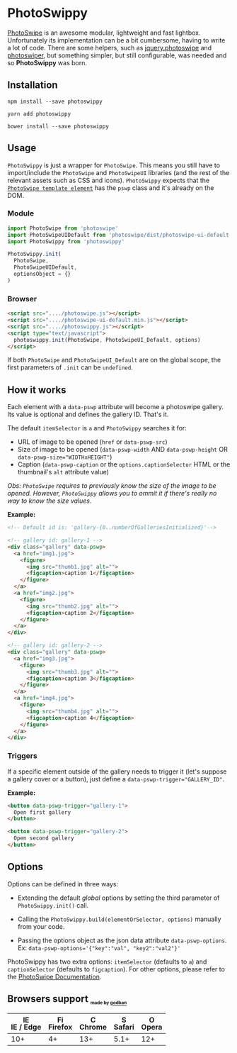 # PhotoSwippy

[PhotoSwipe](http://photoswipe.com/) is an awesome modular, lightweight and fast lightbox. Unfortunately its implementation can be a bit cumbersome, having to write a lot of code. There are some helpers, such as [jquery.photoswipe](https://github.com/yaquawa/jquery.photoswipe) and [photoswiper](https://www.npmjs.com/package/photoswiper), but something simpler, but still configurable, was needed and so **PhotoSwippy** was born.

## Installation

`npm install --save photoswippy`

`yarn add photoswippy`

`bower install --save photoswippy`

## Usage

`PhotoSwippy` is just a wrapper for `PhotoSwipe`. This means you still have to import/include the `PhotoSwipe` and `PhotoSwipeUI` libraries (and the rest of the relevant assets such as CSS and icons). `PhotoSwippy` expects that the [`PhotoSwipe template element`](http://photoswipe.com/documentation/getting-started.html) has the `pswp` class and it's already on the DOM.

### Module

```javascript
import PhotoSwipe from 'photoswipe'
import PhotoSwipeUIDefault from 'photoswipe/dist/photoswipe-ui-default'
import PhotoSwippy from 'photoswippy'

PhotoSwippy.init(
  PhotoSwipe,
  PhotoSwipeUIDefault,
  optionsObject = {}
)
```

### Browser

```html
<script src="..../photoswipe.js"></script>
<script src="..../photoswipe-ui-default.min.js"></script>
<script src="..../photoswippy.js"></script>
<script type="text/javascript">
  photoswippy.init(PhotoSwipe, PhotoSwipeUI_Default, options)
</script>
```

If both `PhotoSwipe` and `PhotoSwipeUI_Default` are on the global scope, the first parameters of `.init` can be `undefined`.

## How it works

Each element with a `data-pswp` attribute will become a photoswipe gallery. Its value is optional and defines the gallery ID. That's it.

The default `itemSelector` is `a` and `PhotoSwippy` searches it for:
- URL of image to be opened (`href` or `data-pswp-src`)
- Size of image to be opened (`data-pswp-width` AND `data-pswp-height` OR `data-pswp-size="WIDTHxHEIGHT"`)
- Caption (`data-pswp-caption` or the `options.captionSelector` HTML or the thumbnail's `alt` attribute value)

*Obs: `PhotoSwipe` requires to previously know the size of the image to be opened. However, `PhotoSwippy` allows you to ommit it if there's really no way to know the size values.*

**Example:**

```html
<!-- Default id is: 'gallery-{0..numberOfGalleriesInitialized}'-->

<!-- gallery id: gallery-1 -->
<div class="gallery" data-pswp>
  <a href="img1.jpg">
    <figure>
      <img src="thumb1.jpg" alt="">
      <figcaption>caption 1</figcaption>
    </figure>
  </a>
  <a href="img2.jpg">
    <figure>
      <img src="thumb2.jpg" alt="">
      <figcaption>caption 2</figcaption>
    </figure>
  </a>
</div>

<!-- gallery id: gallery-2 -->
<div class="gallery" data-pswp>
  <a href="img3.jpg">
    <figure>
      <img src="thumb3.jpg" alt="">
      <figcaption>caption 3</figcaption>
    </figure>
  </a>
  <a href="img4.jpg">
    <figure>
      <img src="thumb4.jpg" alt="">
      <figcaption>caption 4</figcaption>
    </figure>
  </a>
</div>

```

### Triggers

If a specific element outside of the gallery needs to trigger it (let's suppose a gallery cover or a button), just define a `data-pswp-trigger="GALLERY_ID"`.

**Example:**

```html
<button data-pswp-trigger="gallery-1">
  Open first gallery
</button>

<button data-pswp-trigger="gallery-2">
  Open second gallery
</button>
```

## Options

Options can be defined in three ways:

- Extending the default *global* options by setting the third parameter of `PhotoSwippy.init()` call.

- Calling the `PhotoSwippy.build(elementOrSelector, options)` manually from your code.

- Passing the options object as the json data attribute `data-pswp-options`. Ex: `data-pswp-options='{"key":"val", "key2":"val2"}'`

PhotoSwippy has two extra options: `itemSelector` (defaults to `a`) and `captionSelector` (defaults to `figcaption`). For other options, please refer to the [PhotoSwipe Documentation](http://photoswipe.com/documentation/options.html).

## Browsers support <sub><sup><sub><sub>made by <a href="https://godban.github.io">godban</a></sub></sub></sup></sub>

| [<img src="https://raw.githubusercontent.com/godban/browsers-support-badges/master/src/images/edge.png" alt="IE / Edge" width="16px" height="16px" />](http://godban.github.io/browsers-support-badges/)</br>IE / Edge | [<img src="https://raw.githubusercontent.com/godban/browsers-support-badges/master/src/images/firefox.png" alt="Firefox" width="16px" height="16px" />](http://godban.github.io/browsers-support-badges/)</br>Firefox | [<img src="https://raw.githubusercontent.com/godban/browsers-support-badges/master/src/images/chrome.png" alt="Chrome" width="16px" height="16px" />](http://godban.github.io/browsers-support-badges/)</br>Chrome | [<img src="https://raw.githubusercontent.com/godban/browsers-support-badges/master/src/images/safari.png" alt="Safari" width="16px" height="16px" />](http://godban.github.io/browsers-support-badges/)</br>Safari | [<img src="https://raw.githubusercontent.com/godban/browsers-support-badges/master/src/images/opera.png" alt="Opera" width="16px" height="16px" />](http://godban.github.io/browsers-support-badges/)</br>Opera |
| --------- | --------- | --------- | --------- | --------- |
| 10+ | 4+ | 13+ | 5.1+ | 12+
